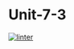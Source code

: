 # Unit-7-3
[![linter](https://github.com/A-Land/Unit-7-3/workflows/linter/badge.svg)](https://github.com/marketplace/actions/super-linter)  
